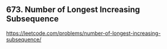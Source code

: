 ## 673. Number of Longest Increasing Subsequence

https://leetcode.com/problems/number-of-longest-increasing-subsequence/
